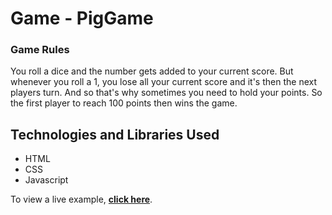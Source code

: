 # Game - PigGame

### Game Rules

You roll a dice and the number gets added to your current score. But whenever you roll a 1, you lose all your current score and it's then the next players turn. And so that's why sometimes you need to hold your points. So the first player to reach 100 points then wins the game.

## Technologies and Libraries Used

- HTML
- CSS
- Javascript

To view a live example, **[click here](https://pigydice.netlify.app)**.
